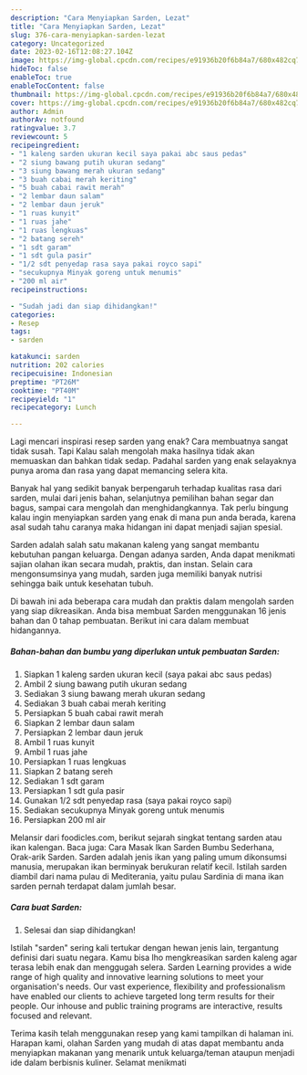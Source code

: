 ```yaml
---
description: "Cara Menyiapkan Sarden, Lezat"
title: "Cara Menyiapkan Sarden, Lezat"
slug: 376-cara-menyiapkan-sarden-lezat
category: Uncategorized
date: 2023-02-16T12:08:27.104Z
image: https://img-global.cpcdn.com/recipes/e91936b20f6b84a7/680x482cq70/sarden-foto-resep-utama.jpg
hideToc: false
enableToc: true
enableTocContent: false
thumbnail: https://img-global.cpcdn.com/recipes/e91936b20f6b84a7/680x482cq70/sarden-foto-resep-utama.jpg
cover: https://img-global.cpcdn.com/recipes/e91936b20f6b84a7/680x482cq70/sarden-foto-resep-utama.jpg
author: Admin
authorAv: notfound
ratingvalue: 3.7
reviewcount: 5
recipeingredient:
- "1 kaleng sarden ukuran kecil saya pakai abc saus pedas"
- "2 siung bawang putih ukuran sedang"
- "3 siung bawang merah ukuran sedang"
- "3 buah cabai merah keriting"
- "5 buah cabai rawit merah"
- "2 lembar daun salam"
- "2 lembar daun jeruk"
- "1 ruas kunyit"
- "1 ruas jahe"
- "1 ruas lengkuas"
- "2 batang sereh"
- "1 sdt garam"
- "1 sdt gula pasir"
- "1/2 sdt penyedap rasa saya pakai royco sapi"
- "secukupnya Minyak goreng untuk menumis"
- "200 ml air"
recipeinstructions:

- "Sudah jadi dan siap dihidangkan!"
categories:
- Resep
tags:
- sarden

katakunci: sarden 
nutrition: 202 calories
recipecuisine: Indonesian
preptime: "PT26M"
cooktime: "PT40M"
recipeyield: "1"
recipecategory: Lunch

---
```



Lagi mencari inspirasi resep sarden yang enak? Cara membuatnya sangat tidak susah. Tapi Kalau salah mengolah maka hasilnya tidak akan memuaskan dan bahkan tidak sedap. Padahal sarden yang enak selayaknya punya aroma dan rasa yang dapat memancing selera kita.


Banyak hal yang sedikit banyak berpengaruh terhadap kualitas rasa dari sarden, mulai dari jenis bahan, selanjutnya pemilihan bahan segar dan bagus, sampai cara mengolah dan menghidangkannya. Tak perlu bingung kalau ingin menyiapkan sarden yang enak di mana pun anda berada, karena asal sudah tahu caranya maka hidangan ini dapat menjadi sajian spesial.

Sarden adalah salah satu makanan kaleng yang sangat membantu kebutuhan pangan keluarga. Dengan adanya sarden, Anda dapat menikmati sajian olahan ikan secara mudah, praktis, dan instan. Selain cara mengonsumsinya yang mudah, sarden juga memiliki banyak nutrisi sehingga baik untuk kesehatan tubuh.


Di bawah ini ada beberapa cara mudah dan praktis dalam mengolah sarden yang siap dikreasikan. Anda bisa membuat Sarden menggunakan 16 jenis bahan dan 0 tahap pembuatan. Berikut ini cara dalam membuat hidangannya.

<!--inarticleads1-->

##### Bahan-bahan dan bumbu yang diperlukan untuk pembuatan Sarden:

1. Siapkan 1 kaleng sarden ukuran kecil (saya pakai abc saus pedas)
1. Ambil 2 siung bawang putih ukuran sedang
1. Sediakan 3 siung bawang merah ukuran sedang
1. Sediakan 3 buah cabai merah keriting
1. Persiapkan 5 buah cabai rawit merah
1. Siapkan 2 lembar daun salam
1. Persiapkan 2 lembar daun jeruk
1. Ambil 1 ruas kunyit
1. Ambil 1 ruas jahe
1. Persiapkan 1 ruas lengkuas
1. Siapkan 2 batang sereh
1. Sediakan 1 sdt garam
1. Persiapkan 1 sdt gula pasir
1. Gunakan 1/2 sdt penyedap rasa (saya pakai royco sapi)
1. Sediakan secukupnya Minyak goreng untuk menumis
1. Persiapkan 200 ml air


Melansir dari foodicles.com, berikut sejarah singkat tentang sarden atau ikan kalengan. Baca juga: Cara Masak Ikan Sarden Bumbu Sederhana, Orak-arik Sarden. Sarden adalah jenis ikan yang paling umum dikonsumsi manusia, merupakan ikan berminyak berukuran relatif kecil. Istilah sarden diambil dari nama pulau di Mediterania, yaitu pulau Sardinia di mana ikan sarden pernah terdapat dalam jumlah besar. 

<!--inarticleads2-->

##### Cara buat Sarden:


1. Selesai dan siap dihidangkan!

Istilah &#34;sarden&#34; sering kali tertukar dengan hewan jenis lain, tergantung definisi dari suatu negara. Kamu bisa lho mengkreasikan sarden kaleng agar terasa lebih enak dan menggugah selera. Sarden Learning provides a wide range of high quality and innovative learning solutions to meet your organisation&#39;s needs. Our vast experience, flexibility and professionalism have enabled our clients to achieve targeted long term results for their people. Our inhouse and public training programs are interactive, results focused and relevant. 

Terima kasih telah menggunakan resep yang kami tampilkan di halaman ini. Harapan kami, olahan Sarden yang mudah di atas dapat membantu anda menyiapkan makanan yang menarik untuk keluarga/teman ataupun menjadi ide dalam berbisnis kuliner. Selamat menikmati
